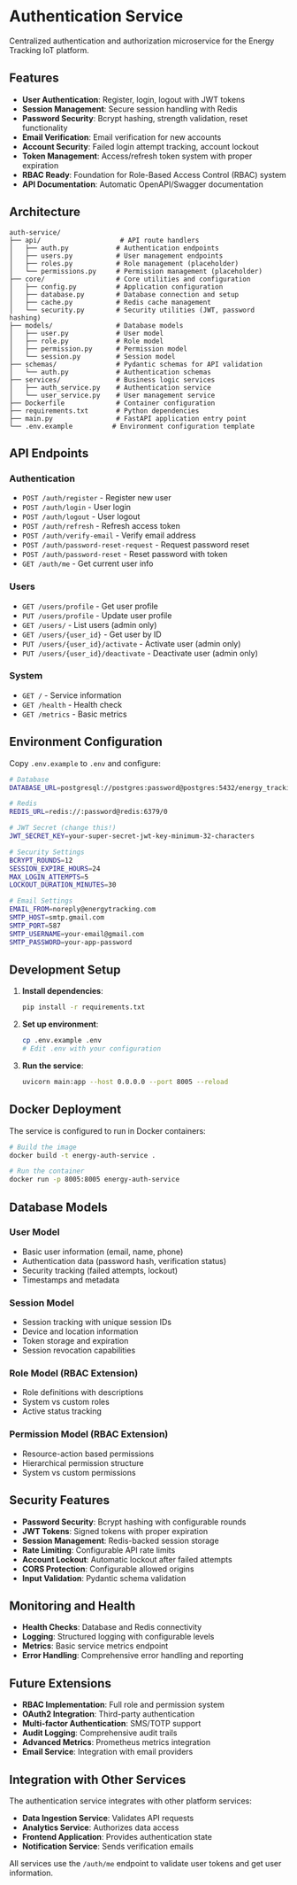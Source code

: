 # Authentication Service

Centralized authentication and authorization microservice for the Energy Tracking IoT platform.

## Features

- **User Authentication**: Register, login, logout with JWT tokens
- **Session Management**: Secure session handling with Redis
- **Password Security**: Bcrypt hashing, strength validation, reset functionality
- **Email Verification**: Email verification for new accounts
- **Account Security**: Failed login attempt tracking, account lockout
- **Token Management**: Access/refresh token system with proper expiration
- **RBAC Ready**: Foundation for Role-Based Access Control (RBAC) system
- **API Documentation**: Automatic OpenAPI/Swagger documentation

## Architecture

```
auth-service/
├── api/                    # API route handlers
│   ├── auth.py            # Authentication endpoints
│   ├── users.py           # User management endpoints
│   ├── roles.py           # Role management (placeholder)
│   └── permissions.py     # Permission management (placeholder)
├── core/                  # Core utilities and configuration
│   ├── config.py          # Application configuration
│   ├── database.py        # Database connection and setup
│   ├── cache.py           # Redis cache management
│   └── security.py        # Security utilities (JWT, password hashing)
├── models/                # Database models
│   ├── user.py            # User model
│   ├── role.py            # Role model
│   ├── permission.py      # Permission model
│   └── session.py         # Session model
├── schemas/               # Pydantic schemas for API validation
│   └── auth.py            # Authentication schemas
├── services/              # Business logic services
│   ├── auth_service.py    # Authentication service
│   └── user_service.py    # User management service
├── Dockerfile             # Container configuration
├── requirements.txt       # Python dependencies
├── main.py                # FastAPI application entry point
└── .env.example          # Environment configuration template
```

## API Endpoints

### Authentication
- `POST /auth/register` - Register new user
- `POST /auth/login` - User login
- `POST /auth/logout` - User logout
- `POST /auth/refresh` - Refresh access token
- `POST /auth/verify-email` - Verify email address
- `POST /auth/password-reset-request` - Request password reset
- `POST /auth/password-reset` - Reset password with token
- `GET /auth/me` - Get current user info

### Users
- `GET /users/profile` - Get user profile
- `PUT /users/profile` - Update user profile
- `GET /users/` - List users (admin only)
- `GET /users/{user_id}` - Get user by ID
- `PUT /users/{user_id}/activate` - Activate user (admin only)
- `PUT /users/{user_id}/deactivate` - Deactivate user (admin only)

### System
- `GET /` - Service information
- `GET /health` - Health check
- `GET /metrics` - Basic metrics

## Environment Configuration

Copy `.env.example` to `.env` and configure:

```bash
# Database
DATABASE_URL=postgresql://postgres:password@postgres:5432/energy_tracking

# Redis
REDIS_URL=redis://:password@redis:6379/0

# JWT Secret (change this!)
JWT_SECRET_KEY=your-super-secret-jwt-key-minimum-32-characters

# Security Settings
BCRYPT_ROUNDS=12
SESSION_EXPIRE_HOURS=24
MAX_LOGIN_ATTEMPTS=5
LOCKOUT_DURATION_MINUTES=30

# Email Settings
EMAIL_FROM=noreply@energytracking.com
SMTP_HOST=smtp.gmail.com
SMTP_PORT=587
SMTP_USERNAME=your-email@gmail.com
SMTP_PASSWORD=your-app-password
```

## Development Setup

1. **Install dependencies**:
   ```bash
   pip install -r requirements.txt
   ```

2. **Set up environment**:
   ```bash
   cp .env.example .env
   # Edit .env with your configuration
   ```

3. **Run the service**:
   ```bash
   uvicorn main:app --host 0.0.0.0 --port 8005 --reload
   ```

## Docker Deployment

The service is configured to run in Docker containers:

```bash
# Build the image
docker build -t energy-auth-service .

# Run the container
docker run -p 8005:8005 energy-auth-service
```

## Database Models

### User Model
- Basic user information (email, name, phone)
- Authentication data (password hash, verification status)
- Security tracking (failed attempts, lockout)
- Timestamps and metadata

### Session Model
- Session tracking with unique session IDs
- Device and location information
- Token storage and expiration
- Session revocation capabilities

### Role Model (RBAC Extension)
- Role definitions with descriptions
- System vs custom roles
- Active status tracking

### Permission Model (RBAC Extension)
- Resource-action based permissions
- Hierarchical permission structure
- System vs custom permissions

## Security Features

- **Password Security**: Bcrypt hashing with configurable rounds
- **JWT Tokens**: Signed tokens with proper expiration
- **Session Management**: Redis-backed session storage
- **Rate Limiting**: Configurable API rate limits
- **Account Lockout**: Automatic lockout after failed attempts
- **CORS Protection**: Configurable allowed origins
- **Input Validation**: Pydantic schema validation

## Monitoring and Health

- **Health Checks**: Database and Redis connectivity
- **Logging**: Structured logging with configurable levels
- **Metrics**: Basic service metrics endpoint
- **Error Handling**: Comprehensive error handling and reporting

## Future Extensions

- **RBAC Implementation**: Full role and permission system
- **OAuth2 Integration**: Third-party authentication
- **Multi-factor Authentication**: SMS/TOTP support
- **Audit Logging**: Comprehensive audit trails
- **Advanced Metrics**: Prometheus metrics integration
- **Email Service**: Integration with email providers

## Integration with Other Services

The authentication service integrates with other platform services:

- **Data Ingestion Service**: Validates API requests
- **Analytics Service**: Authorizes data access
- **Frontend Application**: Provides authentication state
- **Notification Service**: Sends verification emails

All services use the `/auth/me` endpoint to validate user tokens and get user information.
